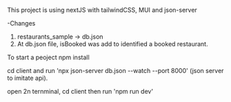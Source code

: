 This project is using nextJS with tailwindCSS, MUI and json-server

-Changes
1. restaurants_sample -> db.json
2. At db.json file, isBooked was add to identified a booked restaurant.

To start a peoject
npm install

cd client and run 'npx json-server db.json --watch --port 8000' (json server to imitate api).

open 2n ternminal, cd client then run 'npm run dev'
